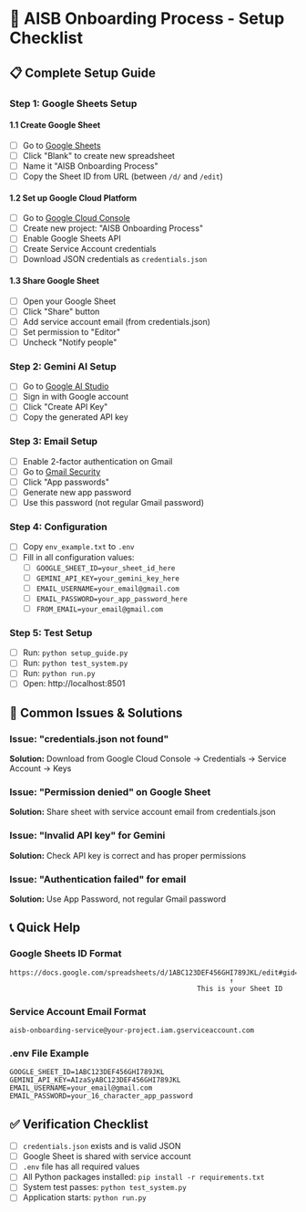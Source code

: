 # 🔧 AISB Onboarding Process - Setup Checklist

## 📋 Complete Setup Guide

### Step 1: Google Sheets Setup

#### 1.1 Create Google Sheet
- [ ] Go to [Google Sheets](https://sheets.google.com)
- [ ] Click "Blank" to create new spreadsheet
- [ ] Name it "AISB Onboarding Process"
- [ ] Copy the Sheet ID from URL (between `/d/` and `/edit`)

#### 1.2 Set up Google Cloud Platform
- [ ] Go to [Google Cloud Console](https://console.cloud.google.com)
- [ ] Create new project: "AISB Onboarding Process"
- [ ] Enable Google Sheets API
- [ ] Create Service Account credentials
- [ ] Download JSON credentials as `credentials.json`

#### 1.3 Share Google Sheet
- [ ] Open your Google Sheet
- [ ] Click "Share" button
- [ ] Add service account email (from credentials.json)
- [ ] Set permission to "Editor"
- [ ] Uncheck "Notify people"

### Step 2: Gemini AI Setup

- [ ] Go to [Google AI Studio](https://makersuite.google.com/app/apikey)
- [ ] Sign in with Google account
- [ ] Click "Create API Key"
- [ ] Copy the generated API key

### Step 3: Email Setup

- [ ] Enable 2-factor authentication on Gmail
- [ ] Go to [Gmail Security](https://myaccount.google.com/security)
- [ ] Click "App passwords"
- [ ] Generate new app password
- [ ] Use this password (not regular Gmail password)

### Step 4: Configuration

- [ ] Copy `env_example.txt` to `.env`
- [ ] Fill in all configuration values:
  - [ ] `GOOGLE_SHEET_ID=your_sheet_id_here`
  - [ ] `GEMINI_API_KEY=your_gemini_key_here`
  - [ ] `EMAIL_USERNAME=your_email@gmail.com`
  - [ ] `EMAIL_PASSWORD=your_app_password_here`
  - [ ] `FROM_EMAIL=your_email@gmail.com`

### Step 5: Test Setup

- [ ] Run: `python setup_guide.py`
- [ ] Run: `python test_system.py`
- [ ] Run: `python run.py`
- [ ] Open: http://localhost:8501

## 🚨 Common Issues & Solutions

### Issue: "credentials.json not found"
**Solution:** Download from Google Cloud Console → Credentials → Service Account → Keys

### Issue: "Permission denied" on Google Sheet
**Solution:** Share sheet with service account email from credentials.json

### Issue: "Invalid API key" for Gemini
**Solution:** Check API key is correct and has proper permissions

### Issue: "Authentication failed" for email
**Solution:** Use App Password, not regular Gmail password

## 📞 Quick Help

### Google Sheets ID Format
```
https://docs.google.com/spreadsheets/d/1ABC123DEF456GHI789JKL/edit#gid=0
                                                      ↑
                                              This is your Sheet ID
```

### Service Account Email Format
```
aisb-onboarding-service@your-project.iam.gserviceaccount.com
```

### .env File Example
```env
GOOGLE_SHEET_ID=1ABC123DEF456GHI789JKL
GEMINI_API_KEY=AIzaSyABC123DEF456GHI789JKL
EMAIL_USERNAME=your_email@gmail.com
EMAIL_PASSWORD=your_16_character_app_password
```

## ✅ Verification Checklist

- [ ] `credentials.json` exists and is valid JSON
- [ ] Google Sheet is shared with service account
- [ ] `.env` file has all required values
- [ ] All Python packages installed: `pip install -r requirements.txt`
- [ ] System test passes: `python test_system.py`
- [ ] Application starts: `python run.py`
